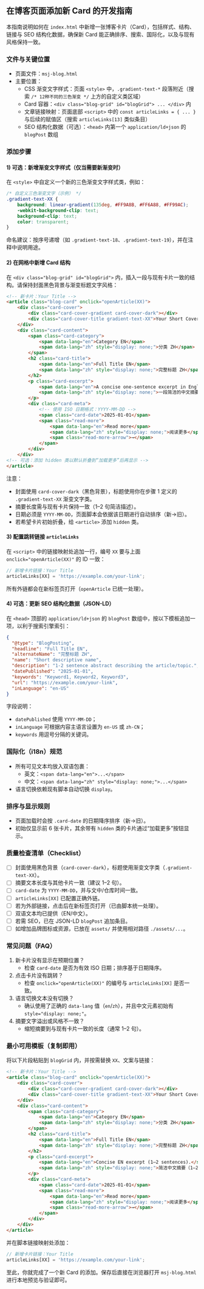 ## 在博客页面添加新 Card 的开发指南

本指南说明如何在 `index.html` 中新增一张博客卡片（Card），包括样式、结构、链接与 SEO 结构化数据，确保新 Card 能正确排序、搜索、国际化，以及与现有风格保持一致。

### 文件与关键位置
- 页面文件：`msj-blog.html`
- 主要位置：
  - CSS 渐变文字样式：页面 `<style>` 中，`.gradient-text-*` 段落附近（搜索 `/* 12种不同的三色渐变 */` 上方的自定义类区域）
  - Card 容器：`<div class="blog-grid" id="blogGrid"> ... </div>` 内
  - 文章链接映射：页面底部 `<script>` 中的 `const articleLinks = { ... }` 与后续的赋值区（搜索 `articleLinks[13]` 类似条目）
  - SEO 结构化数据（可选）：`<head>` 内第一个 `application/ld+json` 的 `blogPost` 数组

### 添加步骤

#### 1) 可选：新增渐变文字样式（仅当需要新渐变时）
在 `<style>` 中自定义一个新的三色渐变文字样式类，例如：

```css
/* 自定义三色渐变文字（示例） */
.gradient-text-XX {
    background: linear-gradient(135deg, #FF9A8B, #FF6A88, #FF99AC);
    -webkit-background-clip: text;
    background-clip: text;
    color: transparent;
}
```

命名建议：按序号递增（如 `.gradient-text-18`、`.gradient-text-19`），并在注释中说明用途。

#### 2) 在网格中新增 Card 结构
在 `<div class="blog-grid" id="blogGrid">` 内，插入一段与现有卡片一致的结构。请保持封面黑色背景与渐变标题文字风格：

```html
<!-- 新卡片：Your Title -->
<article class="blog-card" onclick="openArticle(XX)">
    <div class="card-cover">
        <div class="card-cover-gradient card-cover-dark"></div>
        <div class="card-cover-title gradient-text-XX">Your Short Cover Title</div>
    </div>
    <div class="card-content">
        <span class="card-category">
            <span data-lang="en">Category EN</span>
            <span data-lang="zh" style="display: none;">分类 ZH</span>
        </span>
        <h2 class="card-title">
            <span data-lang="en">Full Title EN</span>
            <span data-lang="zh" style="display: none;">完整标题 ZH</span>
        </h2>
        <p class="card-excerpt">
            <span data-lang="en">A concise one-sentence excerpt in English.</span>
            <span data-lang="zh" style="display: none;">一段简洁的中文摘要，控制在一到两句话。</span>
        </p>
        <div class="card-meta">
            <!-- 使用 ISO 日期格式：YYYY-MM-DD -->
            <span class="card-date">2025-01-01</span>
            <span class="read-more">
                <span data-lang="en">Read more</span>
                <span data-lang="zh" style="display: none;">阅读更多</span>
                <span class="read-more-arrow">→</span>
            </span>
        </div>
    </div>
<!-- 可选：添加 hidden 类以默认折叠到“加载更多”后再显示 -->
</article>
```

注意：
- 封面使用 `card-cover-dark`（黑色背景），标题使用你在步骤 1 定义的 `.gradient-text-XX` 渐变文字类。
- 摘要长度需与现有卡片保持一致（1–2 句简洁描述）。
- 日期必须是 `YYYY-MM-DD`，页面脚本会依据该日期进行自动排序（新→旧）。
- 若希望卡片初始折叠，给 `<article>` 添加 `hidden` 类。

#### 3) 配置跳转链接 `articleLinks`
在 `<script>` 中的链接映射处追加一行，编号 `XX` 要与上面 `onclick="openArticle(XX)"` 的 ID 一致：

```js
// 新增卡片链接：Your Title
articleLinks[XX] = 'https://example.com/your-link';
```

所有外链都会在新标签页打开（`openArticle` 已统一处理）。

#### 4) 可选：更新 SEO 结构化数据（JSON-LD）
在 `<head>` 顶部的 `application/ld+json` 的 `blogPost` 数组中，按以下模板追加一项，以利于搜索引擎索引：

```json
{
  "@type": "BlogPosting",
  "headline": "Full Title EN",
  "alternateName": "完整标题 ZH",
  "name": "Short descriptive name",
  "description": "1-2 sentence abstract describing the article/topic.",
  "datePublished": "2025-01-01",
  "keywords": "Keyword1, Keyword2, Keyword3",
  "url": "https://example.com/your-link",
  "inLanguage": "en-US"
}
```

字段说明：
- `datePublished` 使用 `YYYY-MM-DD`；
- `inLanguage` 可根据内容主语言设置为 `en-US` 或 `zh-CN`；
- `keywords` 用逗号分隔的关键词。

### 国际化（i18n）规范
- 所有可见文本均放入双语包裹：
  - 英文：`<span data-lang="en">...</span>`
  - 中文：`<span data-lang="zh" style="display: none;">...</span>`
- 语言切换依赖现有脚本自动切换 `display`。

### 排序与显示规则
- 页面加载时会按 `.card-date` 的日期降序排序（新→旧）。
- 初始仅显示前 6 张卡片，其余带有 `hidden` 类的卡片通过“加载更多”按钮显示。

### 质量检查清单（Checklist）
- [ ] 封面使用黑色背景（`card-cover-dark`），标题使用渐变文字类（`.gradient-text-XX`）。
- [ ] 摘要文本长度与其他卡片一致（建议 1–2 句）。
- [ ] `card-date` 为 `YYYY-MM-DD`，并与文中/仓库时间一致。
- [ ] `articleLinks[XX]` 已配置正确外链。
- [ ] 若为外部链接，点击后在新标签页打开（已由脚本统一处理）。
- [ ] 双语文本均已提供（EN/中文）。
- [ ] 若需 SEO，已在 JSON-LD `blogPost` 追加条目。
- [ ] 如增加品牌图标或资源，已放在 `assets/` 并使用相对路径 `./assets/...`。

### 常见问题（FAQ）
1. 新卡片没有显示在预期位置？
   - 检查 `card-date` 是否为有效 ISO 日期；排序基于日期降序。
2. 点击卡片没有跳转？
   - 检查 `onclick="openArticle(XX)"` 的编号与 `articleLinks[XX]` 是否一致。
3. 语言切换文本没有切换？
   - 确认使用了正确的 `data-lang` 值（`en`/`zh`），并且中文元素初始有 `style="display: none;"`。
4. 摘要文字溢出或风格不一致？
   - 缩短摘要到与现有卡片一致的长度（通常 1–2 句）。

### 最小可用模板（复制即用）
将以下片段粘贴到 `blogGrid` 内，并按需替换 `XX`、文案与链接：

```html
<!-- 新卡片：Your Title -->
<article class="blog-card" onclick="openArticle(XX)">
    <div class="card-cover">
        <div class="card-cover-gradient card-cover-dark"></div>
        <div class="card-cover-title gradient-text-XX">Your Short Cover Title</div>
    </div>
    <div class="card-content">
        <span class="card-category">
            <span data-lang="en">Category EN</span>
            <span data-lang="zh" style="display: none;">分类 ZH</span>
        </span>
        <h2 class="card-title">
            <span data-lang="en">Full Title EN</span>
            <span data-lang="zh" style="display: none;">完整标题 ZH</span>
        </h2>
        <p class="card-excerpt">
            <span data-lang="en">Concise EN excerpt (1–2 sentences).</span>
            <span data-lang="zh" style="display: none;">简洁中文摘要（1–2句）。</span>
        </p>
        <div class="card-meta">
            <span class="card-date">2025-01-01</span>
            <span class="read-more">
                <span data-lang="en">Read more</span>
                <span data-lang="zh" style="display: none;">阅读更多</span>
                <span class="read-more-arrow">→</span>
            </span>
        </div>
    </div>
</article>
```

并在脚本链接映射处添加：

```js
// 新增卡片链接：Your Title
articleLinks[XX] = 'https://example.com/your-link';
```

至此，你就完成了一个新 Card 的添加。保存后直接在浏览器打开 `msj-blog.html` 进行本地预览与验证即可。



